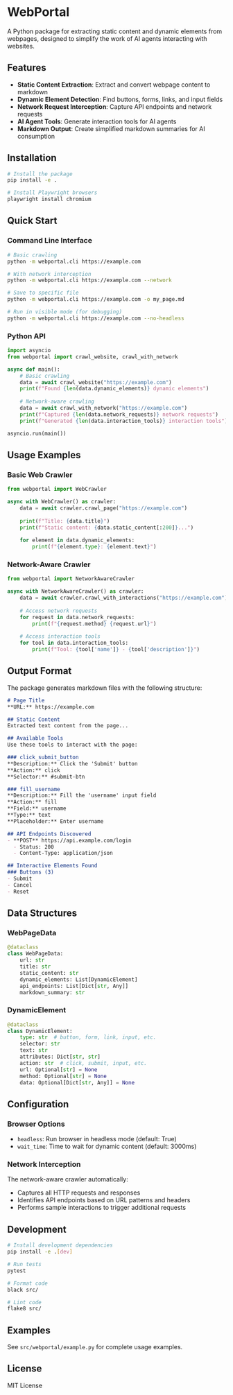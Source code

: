 # WebPortal

A Python package for extracting static content and dynamic elements from webpages, designed to simplify the work of AI agents interacting with websites.

## Features

- **Static Content Extraction**: Extract and convert webpage content to markdown
- **Dynamic Element Detection**: Find buttons, forms, links, and input fields
- **Network Request Interception**: Capture API endpoints and network requests
- **AI Agent Tools**: Generate interaction tools for AI agents
- **Markdown Output**: Create simplified markdown summaries for AI consumption

## Installation

```bash
# Install the package
pip install -e .

# Install Playwright browsers
playwright install chromium
```

## Quick Start

### Command Line Interface

```bash
# Basic crawling
python -m webportal.cli https://example.com

# With network interception
python -m webportal.cli https://example.com --network

# Save to specific file
python -m webportal.cli https://example.com -o my_page.md

# Run in visible mode (for debugging)
python -m webportal.cli https://example.com --no-headless
```

### Python API

```python
import asyncio
from webportal import crawl_website, crawl_with_network

async def main():
    # Basic crawling
    data = await crawl_website("https://example.com")
    print(f"Found {len(data.dynamic_elements)} dynamic elements")
    
    # Network-aware crawling
    data = await crawl_with_network("https://example.com")
    print(f"Captured {len(data.network_requests)} network requests")
    print(f"Generated {len(data.interaction_tools)} interaction tools")

asyncio.run(main())
```

## Usage Examples

### Basic Web Crawler

```python
from webportal import WebCrawler

async with WebCrawler() as crawler:
    data = await crawler.crawl_page("https://example.com")
    
    print(f"Title: {data.title}")
    print(f"Static content: {data.static_content[:200]}...")
    
    for element in data.dynamic_elements:
        print(f"{element.type}: {element.text}")
```

### Network-Aware Crawler

```python
from webportal import NetworkAwareCrawler

async with NetworkAwareCrawler() as crawler:
    data = await crawler.crawl_with_interactions("https://example.com")
    
    # Access network requests
    for request in data.network_requests:
        print(f"{request.method} {request.url}")
    
    # Access interaction tools
    for tool in data.interaction_tools:
        print(f"Tool: {tool['name']} - {tool['description']}")
```

## Output Format

The package generates markdown files with the following structure:

```markdown
# Page Title
**URL:** https://example.com

## Static Content
Extracted text content from the page...

## Available Tools
Use these tools to interact with the page:

### click_submit_button
**Description:** Click the 'Submit' button
**Action:** click
**Selector:** #submit-btn

### fill_username
**Description:** Fill the 'username' input field
**Action:** fill
**Field:** username
**Type:** text
**Placeholder:** Enter username

## API Endpoints Discovered
- **POST** https://api.example.com/login
  - Status: 200
  - Content-Type: application/json

## Interactive Elements Found
### Buttons (3)
- Submit
- Cancel
- Reset
```

## Data Structures

### WebPageData
```python
@dataclass
class WebPageData:
    url: str
    title: str
    static_content: str
    dynamic_elements: List[DynamicElement]
    api_endpoints: List[Dict[str, Any]]
    markdown_summary: str
```

### DynamicElement
```python
@dataclass
class DynamicElement:
    type: str  # button, form, link, input, etc.
    selector: str
    text: str
    attributes: Dict[str, str]
    action: str  # click, submit, input, etc.
    url: Optional[str] = None
    method: Optional[str] = None
    data: Optional[Dict[str, Any]] = None
```

## Configuration

### Browser Options
- `headless`: Run browser in headless mode (default: True)
- `wait_time`: Time to wait for dynamic content (default: 3000ms)

### Network Interception
The network-aware crawler automatically:
- Captures all HTTP requests and responses
- Identifies API endpoints based on URL patterns and headers
- Performs sample interactions to trigger additional requests

## Development

```bash
# Install development dependencies
pip install -e .[dev]

# Run tests
pytest

# Format code
black src/

# Lint code
flake8 src/
```

## Examples

See `src/webportal/example.py` for complete usage examples.

## License

MIT License
